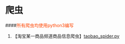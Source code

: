 # 爬虫
####<font color=#FF4500>所有爬虫均使用python3编写</font>  
1. 【淘宝某一商品频道商品信息爬虫】[taobao_spider.py](https://github.com/adamjz/spiders/blob/master/taobao_spider.py)